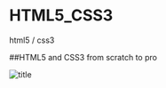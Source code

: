 # HTML5_CSS3
html5 / css3


##HTML5 and CSS3 from scratch to pro


![title](https://github.com/sgiman/HTML5_CSS3/assets/7030369/b6222bec-5be6-4c3e-88c8-d1c13243a6f5)
